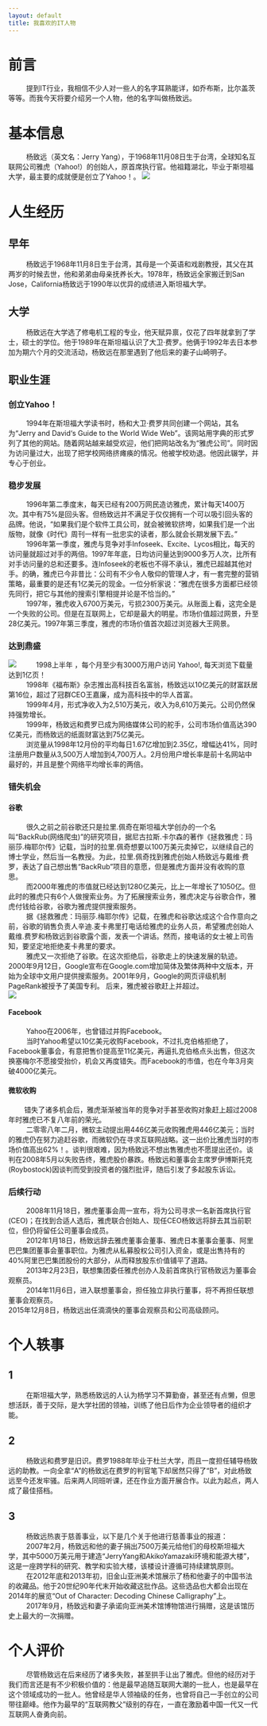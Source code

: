 ```yaml
---
layout: default
title: 我喜欢的IT人物
---
```

# 前言
&emsp; &emsp; 提到IT行业，我相信不少人对一些人的名字耳熟能详，如乔布斯，比尔盖茨等等。而我今天将要介绍另一个人物，他的名字叫做杨致远。
# 基本信息
&emsp; &emsp; 杨致远（英文名：Jerry Yang），于1968年11月08日生于台湾，全球知名互联网公司雅虎（Yahoo!）的创始人，原首席执行官。他祖籍湖北，毕业于斯坦福大学，最主要的成就便是创立了Yahoo！。
![](images/yzy.jpg)
# 人生经历
## 早年
&emsp; &emsp; 杨致远于1968年11月8日生于台湾，其母是一个英语和戏剧教授，其父在其两岁的时候去世，他和弟弟由母亲抚养长大。1978年，杨致远全家搬迁到San Jose，California杨致远于1990年以优异的成绩进入斯坦福大学。
## 大学
&emsp; &emsp; 杨致远在大学选了修电机工程的专业，他天赋异禀，仅花了四年就拿到了学士，硕士的学位。他于1989年在斯坦福认识了大卫·费罗。他俩于1992年去日本参加为期六个月的交流活动，杨致远在那里遇到了他后来的妻子山崎明子。
## 职业生涯
### 创立Yahoo！
&emsp; &emsp; 1994年在斯坦福大学读书时，杨和大卫·费罗共同创建一个网站，其名为“Jerry and David‘s Guide to the World Wide Web”。该网站用字典的形式罗列了其他的网站。随着网站越来越受欢迎，他们把网站改名为“雅虎公司”。同时因为访问量过大，出现了把学校网络挤瘫痪的情况。他被学校劝退。他因此辍学，并专心于创业。
### 稳步发展
&emsp; &emsp; 1996年第二季度末，每天已经有200万网民造访雅虎，累计每天1400万次。其中有75%是回头客。但杨致远并不满足于仅仅拥有一个可以吸引回头客的品牌。他说，“如果我们是个软件工具公司，就会被微软挤垮，如果我们是一个出版物，就像《时代》周刊一样有一批忠实的读者，那么就会长期发展下去。”  
&emsp; &emsp; 1996年第一季度，雅虎与竞争对手Infoseek、Excite、Lycos相比，每天的访问量就超过对手的两倍。1997年年底，日均访问量达到9000多万人次，比所有对手访问量的总和还要多。连Infoseek的老板也不得不承认，雅虎已超越其他对手。的确，雅虎已今非昔比：公司有不少令人敬仰的管理人才，有一套完整的营销策略，最重要的是还有1亿美元的现金。一位分析家说：“雅虎在很多方面都已经领先同行，把它与其他的搜索引擎相提并论是不恰当的。”  
&emsp; &emsp; 1997年，雅虎收入6700万美元，亏损2300万美元。从账面上看，这完全是一个失败的公司。但是在互联网上，它却是最大的明星。市场价值超过网景，升至28亿美元。1997年第三季度，雅虎的市场价值首次超过浏览器大王网景。
### 达到鼎盛        
![](https://gss0.bdstatic.com/94o3dSag_xI4khGkpoWK1HF6hhy/baike/c0%3Dbaike80%2C5%2C5%2C80%2C26/sign=20db133a533d26973ade000f3492d99e/bd315c6034a85edf0d86d0d34b540923dd547533.jpg)
&emsp; &emsp; 1998上半年 ，每个月至少有3000万用户访问 Yahoo!, 每天浏览下载量达到1亿页！  
&emsp; &emsp; 1998年《福布斯》杂志推出高科技百名富翁，杨致远以10亿美元的财富跃居第16位，超过了冠群CEO王嘉廉，成为高科技中的华人首富。  
&emsp; &emsp; 1999年4月，形式净收入为2,510万美元，收入为8,610万美元。公司仍然保持强势增长。  
&emsp; &emsp; 1999年，杨致远和费罗已成为网络媒体公司的舵手，公司市场价值高达390亿美元，而杨致远的纸面财富达到75亿美元。  
&emsp; &emsp; 浏览量从1998年12月份的平均每日1.67亿增加到2.35亿，增幅达41%，同时注册用户数量从3,500万人增加到4,700万人。2月份用户增长率是前十名网站中最好的，并且是整个网络平均增长率的两倍。
### 错失机会
#### 谷歌
&emsp; &emsp; 很久之前之前谷歌还只是拉里.佩奇在斯坦福大学创办的一个名叫“BackRub(网络爬虫)”的研究项目，据尼古拉斯.卡尔森的著作《拯救雅虎：玛丽莎.梅耶尔传》记载，当时的拉里.佩奇想要以100万美元卖掉它，以继续自己的博士学业，然后当一名教授。为此，拉里.佩奇找到雅虎创始人杨致远与戴维·费罗，表达了自己想出售“BackRub”项目的意愿，但是雅虎方面并没有收购的意思。  
&emsp; &emsp; 而2000年雅虎的市值就已经达到1280亿美元，比上一年增长了1050亿。但此时的雅虎只有6个人做搜索业务。为了拓展搜索业务，雅虎决定与谷歌合作，雅虎付钱给谷歌，谷歌为雅虎提供搜索服务。  
&emsp; &emsp; 据《拯救雅虎：玛丽莎.梅耶尔传》记载，在雅虎和谷歌达成这个合作意向之前，谷歌的销售负责人辛迪.麦卡弗里打电话给雅虎的业务人员，希望雅虎创始人戴维.费罗和杨致远到谷歌露个面，发表一个讲话。然而，接电话的女士被上司告知，要坚定地拒绝麦卡弗里的要求。  
&emsp; &emsp; 雅虎又一次拒绝了谷歌。在这次拒绝后，谷歌走上的快速发展的轨迹。2000年9月12日，Google宣布在Google.com增加简体及繁体两种中文版本，开始为全球中文用户提供搜索服务。2001年9月，Google的网页评级机制PageRank被授予了美国专利。
后来，雅虎被谷歌赶上并超过。  
![](images/1.jpg)
#### Facebook
&emsp; &emsp; Yahoo在2006年，也曾错过并购Facebook。  
&emsp; &emsp; 当时Yahoo希望以10亿美元收购Facebook，不过扎克伯格拒绝了，Facebook董事会，有意把售价提高至11亿美元，再逼扎克伯格点头出售，但这次换塞梅尔不愿接受抬价，机会又再度错失。而Facebook的市值，也在今年3月突破4000亿美元。
#### 微软收购
&emsp; &emsp;错失了诸多机会后，雅虎渐渐被当年的竞争对手甚至收购对象赶上超过2008年时雅虎已不复八年前的荣光。   
&emsp; &emsp; 二零零八年二月，微软主动提出用446亿美元收购雅虎用446亿美元；当时的雅虎仍在努力追赶谷歌，而微软仍在寻求互联网战略。这一出价比雅虎当时的市场价值高出62%！。谈判很艰难，因为杨致远不想出售雅虎也不愿提出还价。谈判在2008年5月以失败告终，雅虎股价暴跌。杨致远和董事会主席罗伊博斯托克(Roybostock)因谈判而受到投资者的强烈批评，随后引发了多起股东诉讼。
### 后续行动
&emsp; &emsp; 2008年11月18日，雅虎董事会周一宣布，将为公司寻求一名新首席执行官(CEO)；在找到合适人选后，雅虎联合创始人、现任CEO杨致远将辞去其当前职位，但仍将留任公司董事会成员。   
&emsp; &emsp; 2012年1月18日，杨致远辞去雅虎董事会董事、雅虎日本董事会董事、阿里巴巴集团董事会董事职位。为雅虎从私募股权公司引入资金，或是出售持有的40%阿里巴巴集团股份的大部分，从而释放股东价值铺平了道路。  
&emsp; &emsp; 2013年2月23日，联想集团委任雅虎创办人及前首席执行官杨致远为董事会观察员。  
&emsp; &emsp; 2014年11月6日，进入联想董事会，担任独立非执行董事，将不再担任联想董事会观察员。    
2015年12月8日，杨致远出任滴滴快的董事会观察员和公司高级顾问。
# 个人轶事
## 1
&emsp; &emsp; 在斯坦福大学，熟悉杨致远的人认为杨学习不算勤奋，甚至还有点懒，但思想活跃，善于交际，是大学社团的领袖，训练了他日后作为企业领导者的组织才能。
## 2
&emsp; &emsp; 杨致远和费罗是旧识。费罗1988年毕业于杜兰大学，而且一度担任辅导杨致远的助教。一向全拿“A”的杨致远在费罗的判官笔下却居然只得了“B”，对此杨致远至今还发牢骚。后来两人同班听课，还在作业方面开展合作。以此为起点，两人成了最佳搭档。
## 3
&emsp; &emsp; 杨致远热衷于慈善事业，以下是几个关于他进行慈善事业的报道：  
&emsp; &emsp; 2007年2月，杨致远和他的妻子捐出7500万美元给他们的母校斯坦福大学，其中5000万美元用于建造“JerryYang和AkikoYamazaki环境和能源大楼”，这是一座跨学科的研究、教学和实验大楼，该楼设计遵循可持续建筑原则。  
&emsp; &emsp; 在2012年底和2013年初，旧金山亚洲美术馆展示了杨和他妻子的中国书法的收藏品。他于20世纪90年代末开始收藏这批作品。这些选品也大都会出现在2014年的展览“Out of Character: Decoding Chinese Calligraphy”上。  
&emsp; &emsp; 2017年9月，杨致远和妻子承诺向亚洲美术馆博物馆进行捐赠，这是该馆历史上最大的一次捐赠。
# 个人评价
&emsp; &emsp; 尽管杨致远在后来经历了诸多失败，甚至拱手让出了雅虎。但他的经历对于我们而言还是有不少积极价值的：他是最早追随互联网大潮的一批人，也是最早在这个领域成功的一批人。他曾经是华人领袖级的任务，也曾将自己一手创立的公司带往巅峰。他作为最早的“互联网教父”级别的存在，一直在激励着中国一代又一代互联网人奋勇向前。

